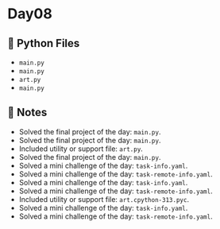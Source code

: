 # Day08

## 📄 Python Files
- `main.py`
- `main.py`
- `art.py`
- `main.py`

## 📝 Notes
- Solved the final project of the day: `main.py`.
- Solved the final project of the day: `main.py`.
- Included utility or support file: `art.py`.
- Solved the final project of the day: `main.py`.
- Solved a mini challenge of the day: `task-info.yaml`.
- Solved a mini challenge of the day: `task-remote-info.yaml`.
- Solved a mini challenge of the day: `task-info.yaml`.
- Solved a mini challenge of the day: `task-remote-info.yaml`.
- Included utility or support file: `art.cpython-313.pyc`.
- Solved a mini challenge of the day: `task-info.yaml`.
- Solved a mini challenge of the day: `task-remote-info.yaml`.